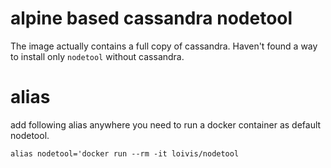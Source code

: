 # alpine based cassandra nodetool

The image actually contains a full copy of cassandra. Haven't found a way to install only `nodetool` without cassandra.

# alias
add following alias anywhere you need to run a docker container as default nodetool.

`alias nodetool='docker run --rm -it loivis/nodetool`
